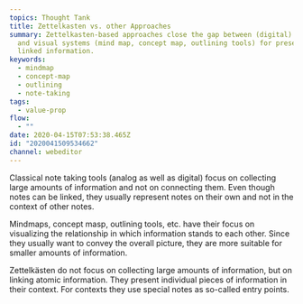```yaml
---
topics: Thought Tank
title: Zettelkasten vs. other Approaches
summary: Zettelkasten-based approaches close the gap between (digital) notebooks
  and visual systems (mind map, concept map, outlining tools) for presenting
  linked information.
keywords:
  - mindmap
  - concept-map
  - outlining
  - note-taking
tags:
  - value-prop
flow:
  - ""
date: 2020-04-15T07:53:38.465Z
id: "2020041509534662"
channel: webeditor
---
```

Classical note taking tools (analog as well as digital) focus on collecting large amounts of information and not on connecting them. Even though notes can be linked, they usually represent notes on their own and not in the context of other notes.

Mindmaps, concept masp, outlining tools, etc. have their focus on visualizing the relationship in which information stands to each other. Since they usually want to convey the overall picture, they are more suitable for smaller amounts of information.

Zettelkästen do not focus on collecting large amounts of information, but on linking atomic information. They present individual pieces of information in their context. For contexts they use special notes as so-called entry points.
